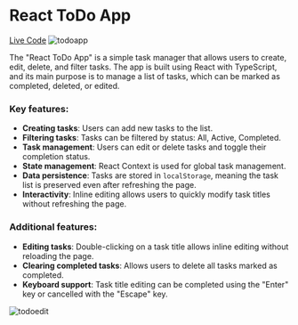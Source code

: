 # React ToDo App
[Live Code](https://mateuszcieplak.github.io/react_todo-app/)
![todoapp](./description/todoapp.gif)

The "React ToDo App" is a simple task manager that allows users to create, edit, delete, and filter tasks. The app is built using React with TypeScript, and its main purpose is to manage a list of tasks, which can be marked as completed, deleted, or edited.

### Key features:
- **Creating tasks**: Users can add new tasks to the list.
- **Filtering tasks**: Tasks can be filtered by status: All, Active, Completed.
- **Task management**: Users can edit or delete tasks and toggle their completion status.
- **State management**: React Context is used for global task management.
- **Data persistence**: Tasks are stored in `localStorage`, meaning the task list is preserved even after refreshing the page.
- **Interactivity**: Inline editing allows users to quickly modify task titles without refreshing the page.

### Additional features:
- **Editing tasks**: Double-clicking on a task title allows inline editing without reloading the page.
- **Clearing completed tasks**: Allows users to delete all tasks marked as completed.
- **Keyboard support**: Task title editing can be completed using the "Enter" key or cancelled with the "Escape" key.

![todoedit](./description/edittodo.gif)

